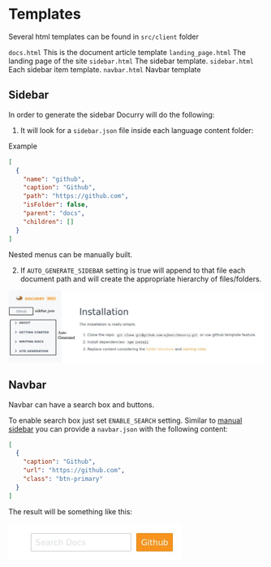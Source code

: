 # Templates

Several html templates can be found in `src/client` folder

`docs.html` This is the document article template
`landing_page.html` The landing page of the site
`sidebar.html` The sidebar template.
`sidebar.html` Each sidebar item template.
`navbar.html` Navbar template

## Sidebar
In order to generate the sidebar Docurry will do the following:

1. It will look for a `sidebar.json` file inside each language content folder:

Example
```json
[
  {
    "name": "github",
    "caption": "Github",
    "path": "https://github.com",
    "isFolder": false,
    "parent": "docs",
    "children": []
  }
]

```

Nested menus can be manually built.


2. If `AUTO_GENERATE_SIDEBAR` setting is true will append to that file each document path and will create the appropriate hierarchy of files/folders.

![sidebar-example](/img/sidebar-example.jpg)

## Navbar

Navbar can have a search box and buttons.

To enable search box just set `ENABLE_SEARCH` setting.
Similar to [manual sidebar](#sidebar) you can provide a `navbar.json` with the following content:

```json
[
  {
    "caption": "Github",
    "url": "https://github.com",
    "class": "btn-primary"
  }
]
```

The result will be something like this:

![Navbar](/img/navbar-example.jpg)
